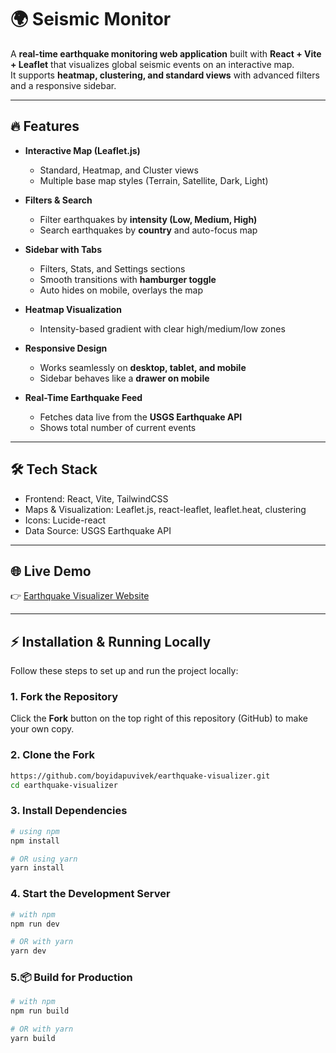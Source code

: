 # 🌍 Seismic Monitor

A **real-time earthquake monitoring web application** built with **React + Vite + Leaflet** that visualizes global seismic events on an interactive map.  
It supports **heatmap, clustering, and standard views** with advanced filters and a responsive sidebar.

---

## 🔥 Features

- **Interactive Map (Leaflet.js)**  
  - Standard, Heatmap, and Cluster views  
  - Multiple base map styles (Terrain, Satellite, Dark, Light)  

- **Filters & Search**  
  - Filter earthquakes by **intensity (Low, Medium, High)**  
  - Search earthquakes by **country** and auto-focus map  

- **Sidebar with Tabs**  
  - Filters, Stats, and Settings sections  
  - Smooth transitions with **hamburger toggle**  
  - Auto hides on mobile, overlays the map  

- **Heatmap Visualization**  
  - Intensity-based gradient with clear high/medium/low zones  

- **Responsive Design**  
  - Works seamlessly on **desktop, tablet, and mobile**  
  - Sidebar behaves like a **drawer on mobile**  

- **Real-Time Earthquake Feed**  
  - Fetches data live from the **USGS Earthquake API**  
  - Shows total number of current events  

---

## 🛠 Tech Stack

- Frontend: React, Vite, TailwindCSS
- Maps & Visualization: Leaflet.js, react-leaflet, leaflet.heat, clustering
- Icons: Lucide-react
- Data Source: USGS Earthquake API

---

## 🌐 Live Demo

👉 [Earthquake Visualizer Website](https://preeminent-kleicha-70bb07.netlify.app/)  

---

## ⚡ Installation & Running Locally

Follow these steps to set up and run the project locally:

### 1. Fork the Repository
Click the **Fork** button on the top right of this repository (GitHub) to make your own copy.

### 2. Clone the Fork
```bash
https://github.com/boyidapuvivek/earthquake-visualizer.git
cd earthquake-visualizer
```
### 3. Install Dependencies
```bash
# using npm
npm install

# OR using yarn
yarn install
```
### 4. Start the Development Server
```bash
# with npm
npm run dev

# OR with yarn
yarn dev
```

### 5.📦 Build for Production
```bash
# with npm
npm run build

# OR with yarn
yarn build
```
